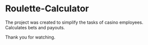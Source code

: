 # Roulette-Calculator

The project was created to simplify the tasks of casino employees. Calculates bets and payouts.

Thank you for watching.